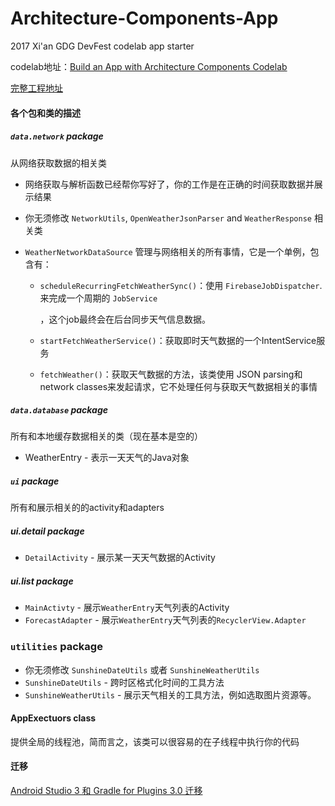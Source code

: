# Architecture-Components-App
2017 Xi'an GDG DevFest codelab app starter 

codelab地址：[Build an App with Architecture Components Codelab](https://codelabs.developers.google.com/codelabs/build-app-with-arch-components/index.html)

[完整工程地址](https://github.com/yuxingxin/Architecture-Component-App-Finished)

#### 各个包和类的描述

##### `data.network` package

从网络获取数据的相关类

* 网络获取与解析函数已经帮你写好了，你的工作是在正确的时间获取数据并展示结果

* 你无须修改 `NetworkUtils`, `OpenWeatherJsonParser` and `WeatherResponse` 相关类

* `WeatherNetworkDataSource` 管理与网络相关的所有事情，它是一个单例，包含有：

  * `scheduleRecurringFetchWeatherSync()`：使用 `FirebaseJobDispatcher`.来完成一个周期的 `JobService` 

    ，这个job最终会在后台同步天气信息数据。

  * `startFetchWeatherService()`：获取即时天气数据的一个IntentService服务

  * `fetchWeather()`：获取天气数据的方法，该类使用 JSON parsing和network classes来发起请求，它不处理任何与获取天气数据相关的事情

##### `data.database` package

所有和本地缓存数据相关的类（现在基本是空的）

* WeatherEntry - 表示一天天气的Java对象

##### `ui` package

所有和展示相关的的activity和adapters

##### ui.detail package

* `DetailActivity` - 展示某一天天气数据的Activity

##### ui.list package

* `MainActivty` - 展示`WeatherEntry`天气列表的Activity
* `ForecastAdapter` - 展示`WeatherEntry`天气列表的`RecyclerView.Adapter`

### `utilities` package

* 你无须修改 `SunshineDateUtils` 或者 `SunshineWeatherUtils`
* `SunshineDateUtils` - 跨时区格式化时间的工具方法
* `SunshineWeatherUtils` - 展示天气相关的工具方法，例如选取图片资源等。

#### AppExectuors class

提供全局的线程池，简而言之，该类可以很容易的在子线程中执行你的代码

#### 迁移

[Android Studio 3 和 Gradle for Plugins 3.0 迁移](https://zhuanlan.zhihu.com/p/30722989)






